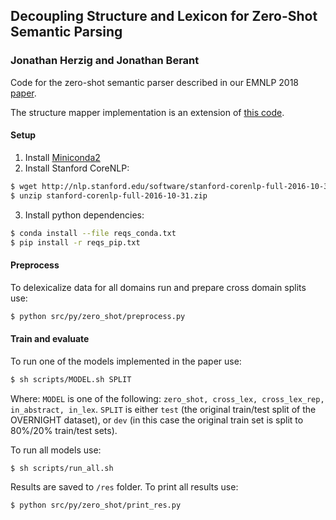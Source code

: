 ﻿
## Decoupling Structure and Lexicon for Zero-Shot Semantic Parsing

### Jonathan Herzig and Jonathan Berant
Code for the zero-shot semantic parser described in our EMNLP 2018 [paper](https://arxiv.org/pdf/1804.07918.pdf).

The structure mapper implementation is an extension of [this code](https://worksheets.codalab.org/worksheets/0x50757a37779b485f89012e4ba03b6f4f/). 

#### Setup
1. Install [Miniconda2](https://conda.io/miniconda.html)
1. Install Stanford CoreNLP:
```bash
$ wget http://nlp.stanford.edu/software/stanford-corenlp-full-2016-10-31.zip
$ unzip stanford-corenlp-full-2016-10-31.zip 
```
3. Install python dependencies:
```bash
$ conda install --file reqs_conda.txt
$ pip install -r reqs_pip.txt
```

#### Preprocess
To delexicalize data for all domains run and prepare cross domain splits use:
```bash
$ python src/py/zero_shot/preprocess.py 
```

#### Train and evaluate
To run one of the models implemented in the paper use:
```bash
$ sh scripts/MODEL.sh SPLIT
```
Where:
`MODEL` is one of the following: `zero_shot, cross_lex, cross_lex_rep, in_abstract, in_lex`.
`SPLIT` is either `test` (the original train/test split of the OVERNIGHT dataset), or `dev` (in this case the original train set is split to 80%/20% train/test sets).  

To run all models use:
```bash
$ sh scripts/run_all.sh
```

Results are saved to `/res` folder. To print all results use:
```bash
$ python src/py/zero_shot/print_res.py
```

